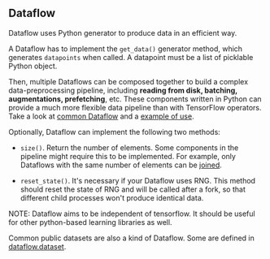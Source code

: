 
## Dataflow

Dataflow uses Python generator to produce data in an efficient way.

A Dataflow has to implement the `get_data()` generator method, which generates `datapoints` when called.
A datapoint must be a list of picklable Python object.

Then, multiple Dataflows can be composed together to build a complex data-preprocessing pipeline,
including __reading from disk, batching, augmentations, prefetching__, etc. These components written in Python
can provide a much more flexible data pipeline than with TensorFlow operators.
Take a look at [common Dataflow](../../tensorpack/dataflow/common.py) and a [example of use](../../examples/ResNet/cifar10-resnet.py#L125).

Optionally, Dataflow can implement the following two methods:

+ `size()`. Return the number of elements. Some components in the pipeline might require this to be
	implemented. For example, only Dataflows with the same number of elements can be [joined](../../tensorpack/dataflow/common.py#L276).

+ `reset_state()`. It's necessary if your Dataflow uses RNG. This
	method should reset the state of RNG and will be called after a fork, so that different child
	processes won't produce identical data.


NOTE: Dataflow aims to be independent of tensorflow.
It should be useful for other python-based learning libraries as well.

Common public datasets are also a kind of Dataflow. Some are defined in [dataflow.dataset](../../tensorpack/dataflow/dataset).
